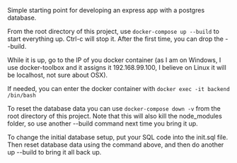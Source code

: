 Simple starting point for developing an express app with a postgres database.

From the root directory of this project, use `docker-compose up --build` to start everything up. Ctrl-c will stop it. After the first time, you can drop the --build.

While it is up, go to the IP of you docker container (as I am on Windows, I use docker-toolbox and it assigns it 192.168.99.100, I believe on Linux it will be localhost, not sure about OSX).

If needed, you can enter the docker container with `docker exec -it backend /bin/bash`

To reset the database data you can use `docker-compose down -v` from the root directory of this project. Note that this will also kill the node_modules folder, so use another --build command next time you bring it up.

To change the initial database setup, put your SQL code into the init.sql file. Then reset database data using the command above, and then do another up --build to bring it all back up.
